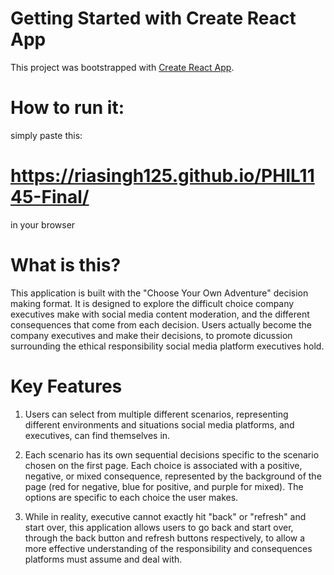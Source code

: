 # Getting Started with Create React App

This project was bootstrapped with [Create React App](https://github.com/facebook/create-react-app).


# How to run it:
simply paste this:
# https://riasingh125.github.io/PHIL1145-Final/
in your browser

# What is this?

This application is built with the "Choose Your Own Adventure" decision making format. It is designed to explore the difficult choice company executives make with social media content moderation, and the different consequences that come from each decision. Users actually become the company executives and make their decisions, to promote dicussion surrounding the ethical responsibility social media platform executives hold. 

# Key Features
1. Users can select from multiple different scenarios, representing different environments and situations social media platforms, and executives, can find themselves in. 

2. Each scenario has its own sequential decisions specific to the scenario chosen on the first page. Each choice is associated with a positive, negative, or mixed consequence, represented by the background of the page (red for negative, blue for positive, and purple for mixed). The options are specific to each choice the user makes. 

3. While in reality, executive cannot exactly hit "back" or "refresh" and start over, this application allows users to go back and start over, through the back button and refresh buttons respectively, to allow a more effective understanding of the responsibility and consequences platforms must assume and deal with.
